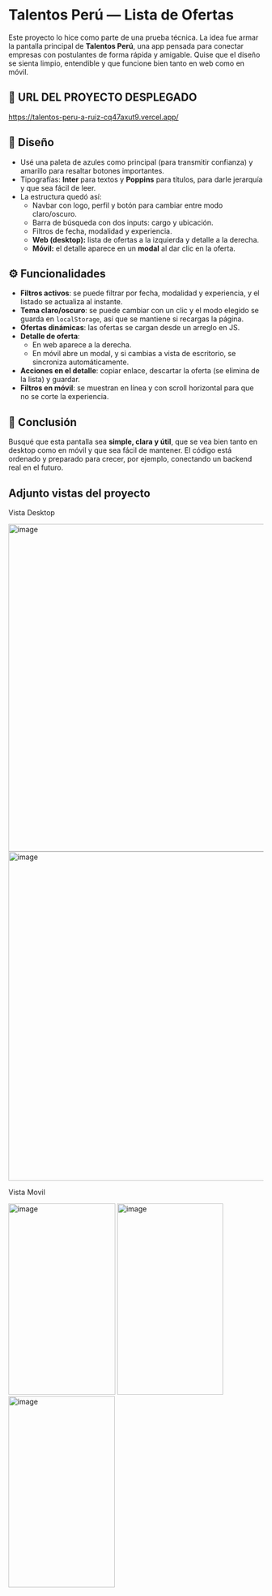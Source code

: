 # Talentos Perú — Lista de Ofertas

Este proyecto lo hice como parte de una prueba técnica. La idea fue armar la pantalla principal de **Talentos Perú**, una app pensada para conectar empresas con postulantes de forma rápida y amigable. Quise que el diseño se sienta limpio, entendible y que funcione bien tanto en web como en móvil.

## 🚀 URL DEL PROYECTO DESPLEGADO
https://talentos-peru-a-ruiz-cq47axut9.vercel.app/


## 🎨 Diseño  
- Usé una paleta de azules como principal (para transmitir confianza) y amarillo para resaltar botones importantes.  
- Tipografías: **Inter** para textos y **Poppins** para títulos, para darle jerarquía y que sea fácil de leer.  
- La estructura quedó así:
  - Navbar con logo, perfil y botón para cambiar entre modo claro/oscuro.  
  - Barra de búsqueda con dos inputs: cargo y ubicación.  
  - Filtros de fecha, modalidad y experiencia.  
  - **Web (desktop):** lista de ofertas a la izquierda y detalle a la derecha.  
  - **Móvil:** el detalle aparece en un **modal** al dar clic en la oferta.

## ⚙️ Funcionalidades
- **Filtros activos**: se puede filtrar por fecha, modalidad y experiencia, y el listado se actualiza al instante.  
- **Tema claro/oscuro**: se puede cambiar con un clic y el modo elegido se guarda en `localStorage`, así que se mantiene si recargas la página.  
- **Ofertas dinámicas**: las ofertas se cargan desde un arreglo en JS.
- **Detalle de oferta**:
  - En web aparece a la derecha.  
  - En móvil abre un modal, y si cambias a vista de escritorio, se sincroniza automáticamente.  
- **Acciones en el detalle**: copiar enlace, descartar la oferta (se elimina de la lista) y guardar.  
- **Filtros en móvil**: se muestran en línea y con scroll horizontal para que no se corte la experiencia.  

## 🚀 Conclusión
Busqué que esta pantalla sea **simple, clara y útil**, que se vea bien tanto en desktop como en móvil y que sea fácil de mantener. El código está ordenado y preparado para crecer, por ejemplo, conectando un backend real en el futuro.

## Adjunto vistas del proyecto 

Vista Desktop

<img width="1336" height="646" alt="image" src="https://github.com/user-attachments/assets/13f79ec6-697e-4d56-a5e0-c709e8cb90b1" />

<img width="1332" height="649" alt="image" src="https://github.com/user-attachments/assets/aab1ac26-7b71-4779-adda-0ac4778a1e63" />

Vista Movil

<img width="211" height="377" alt="image" src="https://github.com/user-attachments/assets/e6952df6-7d35-489a-9edb-1f72b471a9ee" />

<img width="209" height="377" alt="image" src="https://github.com/user-attachments/assets/382cc0ef-8b96-4199-9f98-522a1aadadc1" />

<img width="210" height="377" alt="image" src="https://github.com/user-attachments/assets/a89bbc1c-2938-4fd2-9a02-859852a2ec02" />

